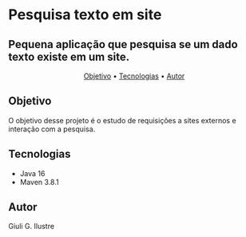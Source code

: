 # Pesquisa texto em site

## Pequena aplicação que pesquisa se um dado texto existe em um site.
<!-- 
## ìndice
=================

   * [Sobre](#Sobre)
   * [Tabela de Conteudo](#tabela-de-conteudo)
   * [Instalação](#instalacao)
   * [Como usar](#como-usar)
      * [Pre Requisitos](#pre-requisitos)
      * [Local files](#local-files)
      * [Remote files](#remote-files)
      * [Multiple files](#multiple-files)
      * [Combo](#combo)
   * [Tests](#testes)
   * [Tecnologias](#tecnologias) 
--> 

<p align="center">
 <a href="#objetivo">Objetivo</a> •
<!-- <a href="#roadmap">Roadmap</a> • -->
 <a href="#tecnologias">Tecnologias</a> • 
<!-- <a href="#contribuicao">Contribuição</a> • -->
<!-- <a href="#licenc-a">Licença</a> • -->
 <a href="#autor">Autor</a>
</p>

## Objetivo
O objetivo desse projeto é o estudo de requisições a sites externos e interação com a pesquisa.

## Tecnologias
* Java 16
* Maven 3.8.1

## Autor
Giuli G. Ilustre

